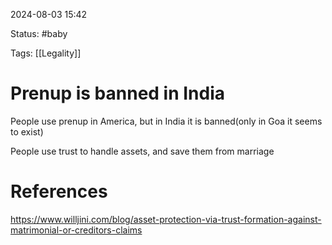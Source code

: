 
2024-08-03 15:42

Status: #baby 

Tags: [[Legality]]


# Prenup is banned in India

People use prenup in America, but in India it is banned(only in Goa it seems to exist)

People use trust to handle assets, and save them from marriage

# References

https://www.willjini.com/blog/asset-protection-via-trust-formation-against-matrimonial-or-creditors-claims